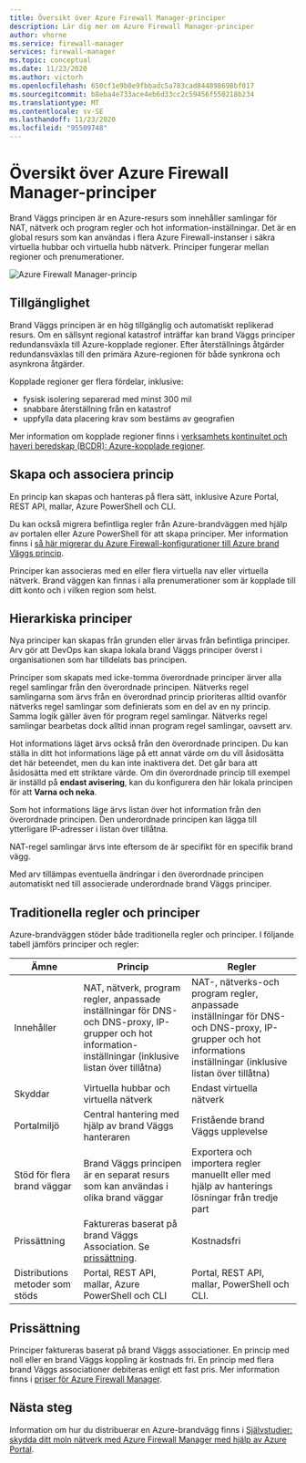 ```yaml
---
title: Översikt över Azure Firewall Manager-principer
description: Lär dig mer om Azure Firewall Manager-principer
author: vhorne
ms.service: firewall-manager
services: firewall-manager
ms.topic: conceptual
ms.date: 11/23/2020
ms.author: victorh
ms.openlocfilehash: 650cf1e9b0e9fbbadc5a783cad844898698bf017
ms.sourcegitcommit: b8eba4e733ace4eb6d33cc2c59456f550218b234
ms.translationtype: MT
ms.contentlocale: sv-SE
ms.lasthandoff: 11/23/2020
ms.locfileid: "95509748"
---
```

# <a name="azure-firewall-manager-policy-overview"></a>Översikt över Azure Firewall Manager-principer

Brand Väggs principen är en Azure-resurs som innehåller samlingar för NAT, nätverk och program regler och hot information-inställningar. Det är en global resurs som kan användas i flera Azure Firewall-instanser i säkra virtuella hubbar och virtuella hubb nätverk. Principer fungerar mellan regioner och prenumerationer.

![Azure Firewall Manager-princip](media/policy-overview/policy-overview.png)

## <a name="availability"></a>Tillgänglighet

Brand Väggs principen är en hög tillgänglig och automatiskt replikerad resurs. Om en sällsynt regional katastrof inträffar kan brand Väggs principer redundansväxla till Azure-kopplade regioner. Efter återställnings åtgärder redundansväxlas till den primära Azure-regionen för både synkrona och asynkrona åtgärder. 

Kopplade regioner ger flera fördelar, inklusive:
- fysisk isolering separerad med minst 300 mil
- snabbare återställning från en katastrof
- uppfylla data placering krav som bestäms av geografien

Mer information om kopplade regioner finns i [verksamhets kontinuitet och haveri beredskap (BCDR): Azure-kopplade regioner](../best-practices-availability-paired-regions.md).

## <a name="policy-creation-and-association"></a>Skapa och associera princip

En princip kan skapas och hanteras på flera sätt, inklusive Azure Portal, REST API, mallar, Azure PowerShell och CLI.

Du kan också migrera befintliga regler från Azure-brandväggen med hjälp av portalen eller Azure PowerShell för att skapa principer. Mer information finns i [så här migrerar du Azure Firewall-konfigurationer till Azure brand Väggs princip](migrate-to-policy.md). 

Principer kan associeras med en eller flera virtuella nav eller virtuella nätverk. Brand väggen kan finnas i alla prenumerationer som är kopplade till ditt konto och i vilken region som helst.

## <a name="hierarchical-policies"></a>Hierarkiska principer

Nya principer kan skapas från grunden eller ärvas från befintliga principer. Arv gör att DevOps kan skapa lokala brand Väggs principer överst i organisationen som har tilldelats bas principen.

Principer som skapats med icke-tomma överordnade principer ärver alla regel samlingar från den överordnade principen. Nätverks regel samlingarna som ärvs från en överordnad princip prioriteras alltid ovanför nätverks regel samlingar som definierats som en del av en ny princip. Samma logik gäller även för program regel samlingar. Nätverks regel samlingar bearbetas dock alltid innan program regel samlingar, oavsett arv.

Hot informations läget ärvs också från den överordnade principen. Du kan ställa in ditt hot informations läge på ett annat värde om du vill åsidosätta det här beteendet, men du kan inte inaktivera det. Det går bara att åsidosätta med ett striktare värde. Om din överordnade princip till exempel är inställd på **endast avisering**, kan du konfigurera den här lokala principen för att **Varna och neka**.

Som hot informations läge ärvs listan över hot information från den överordnade principen. Den underordnade principen kan lägga till ytterligare IP-adresser i listan över tillåtna.

NAT-regel samlingar ärvs inte eftersom de är specifikt för en specifik brand vägg.

Med arv tillämpas eventuella ändringar i den överordnade principen automatiskt ned till associerade underordnade brand Väggs principer.

## <a name="traditional-rules-and-policies"></a>Traditionella regler och principer

Azure-brandväggen stöder både traditionella regler och principer. I följande tabell jämförs principer och regler:


| Ämne | Princip  | Regler |
| ------- | ------- | ----- |
|Innehåller     |NAT, nätverk, program regler, anpassade inställningar för DNS-och DNS-proxy, IP-grupper och hot information-inställningar (inklusive listan över tillåtna)|NAT-, nätverks-och program regler, anpassade inställningar för DNS-och DNS-proxy, IP-grupper och hot informations inställningar (inklusive listan över tillåtna)|
|Skyddar     |Virtuella hubbar och virtuella nätverk|Endast virtuella nätverk|
|Portalmiljö     |Central hantering med hjälp av brand Väggs hanteraren|Fristående brand Väggs upplevelse|
|Stöd för flera brand väggar     |Brand Väggs principen är en separat resurs som kan användas i olika brand väggar|Exportera och importera regler manuellt eller med hjälp av hanterings lösningar från tredje part |
|Prissättning     |Faktureras baserat på brand Väggs Association. Se [prissättning](#pricing).|Kostnadsfri|
|Distributions metoder som stöds     |Portal, REST API, mallar, Azure PowerShell och CLI|Portal, REST API, mallar, PowerShell och CLI. |

## <a name="pricing"></a>Prissättning

Principer faktureras baserat på brand Väggs associationer. En princip med noll eller en brand Väggs koppling är kostnads fri. En princip med flera brand Väggs associationer debiteras enligt ett fast pris. Mer information finns i [priser för Azure Firewall Manager](https://azure.microsoft.com/pricing/details/firewall-manager/).

## <a name="next-steps"></a>Nästa steg

Information om hur du distribuerar en Azure-brandvägg finns i [Självstudier: skydda ditt moln nätverk med Azure Firewall Manager med hjälp av Azure Portal](secure-cloud-network.md).

